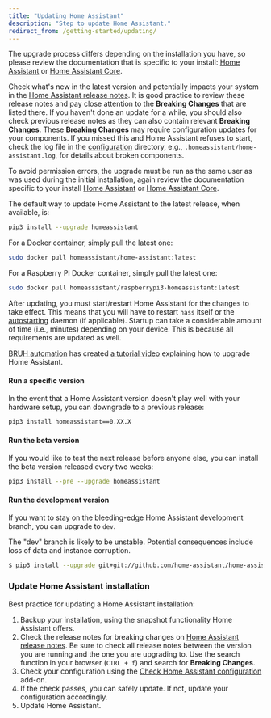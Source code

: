 ```yaml
---
title: "Updating Home Assistant"
description: "Step to update Home Assistant."
redirect_from: /getting-started/updating/
---
```


<div class='note warning'>

The upgrade process differs depending on the installation you have, so please review the documentation that is specific to your install: [Home Assistant](/hassio/) or [Home Assistant Core](/docs/installation/virtualenv/#upgrading-home-assistant).

</div>

Check what's new in the latest version and potentially impacts your system in the [Home Assistant release notes](https://github.com/home-assistant/home-assistant/releases). It is good practice to review these release notes and pay close attention to the **Breaking Changes** that are listed there. If you haven't done an update for a while, you should also check previous release notes as they can also contain relevant **Breaking Changes**. These **Breaking Changes** may require configuration updates for your components. If you missed this and Home Assistant refuses to start, check the log file in the [configuration](/docs/configuration/) directory, e.g., `.homeassistant/home-assistant.log`, for details about broken components.

<div class='note'>

To avoid permission errors, the upgrade must be run as the same user as was used during the initial installation, again review the documentation specific to your install [Home Assistant](/hassio/) or [Home Assistant Core](/docs/installation/virtualenv).

</div>

The default way to update Home Assistant to the latest release, when available, is:

```bash
pip3 install --upgrade homeassistant
```

For a Docker container, simply pull the latest one:

```bash
sudo docker pull homeassistant/home-assistant:latest
```

For a Raspberry Pi Docker container, simply pull the latest one:

```bash
sudo docker pull homeassistant/raspberrypi3-homeassistant:latest
```

After updating, you must start/restart Home Assistant for the changes to take effect. This means that you will have to restart `hass` itself or the [autostarting](/docs/autostart/) daemon (if applicable). Startup can take a considerable amount of time (i.e., minutes) depending on your device. This is because all requirements are updated as well.

[BRUH automation](https://www.bruhautomation.io/) has created [a tutorial video](https://www.youtube.com/watch?v=tuG2rs1Cl2Y) explaining how to upgrade Home Assistant.

#### Run a specific version

In the event that a Home Assistant version doesn't play well with your hardware setup, you can downgrade to a previous release:

```bash
pip3 install homeassistant==0.XX.X
```

#### Run the beta version

If you would like to test the next release before anyone else, you can install the beta version released every two weeks:

```bash
pip3 install --pre --upgrade homeassistant
```

#### Run the development version

If you want to stay on the bleeding-edge Home Assistant development branch, you can upgrade to `dev`.

<div class='note warning'>
  The "dev" branch is likely to be unstable. Potential consequences include loss of data and instance corruption.
</div>

```bash
$ pip3 install --upgrade git+git://github.com/home-assistant/home-assistant.git@dev
```

### Update Home Assistant installation

Best practice for updating a Home Assistant installation:

1. Backup your installation, using the snapshot functionality Home Assistant offers.
2. Check the release notes for breaking changes on [Home Assistant release notes](https://github.com/home-assistant/home-assistant/releases). Be sure to check all release notes between the version you are running and the one you are upgrading to. Use the search function in your browser (`CTRL + f`) and search for **Breaking Changes**.
3. Check your configuration using the [Check Home Assistant configuration](/addons/check_config/) add-on.
4. If the check passes, you can safely update. If not, update your configuration accordingly.
5. Update Home Assistant.
